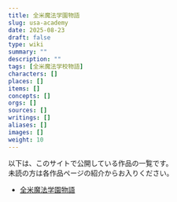 ```yaml
---
title: 全米魔法学園物語
slug: usa-academy
date: 2025-08-23
draft: false
type: wiki
summary: ""
description: ""
tags: [全米魔法学校物語]
characters: []
places: []
items: []
concepts: []
orgs: []
sources: []
writings: []
aliases: []
images: []
weight: 10
---
```


以下は、このサイトで公開している作品の一覧です。  
未読の方は各作品ページの紹介からお入りください。

- [全米魔法学園物語](/works/usa-academy/)
